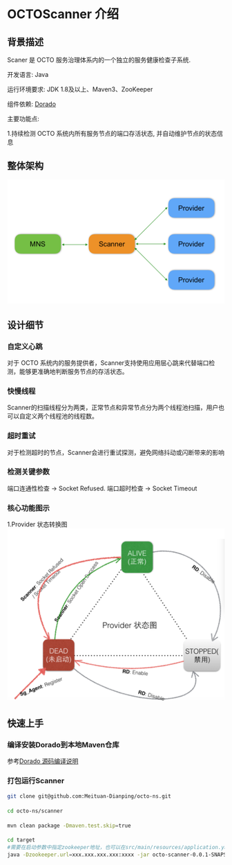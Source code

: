 # OCTOScanner 介绍

## 背景描述
Scaner 是 OCTO 服务治理体系内的一个独立的服务健康检查子系统.

开发语言: Java

运行环境要求: JDK 1.8及以上、Maven3、ZooKeeper

组件依赖: [Dorado](https://github.com/Meituan-Dianping/octo-rpc/tree/master/dorado)

主要功能点:

1.持续检测 OCTO 系统内所有服务节点的端口存活状态, 并自动维护节点的状态信息


## 整体架构
![架构图](./docs/img/architecture.png)

## 设计细节
### 自定义心跳
对于 OCTO 系统内的服务提供者，Scanner支持使用应用层心跳来代替端口检测，能够更准确地判断服务节点的存活状态。

### 快慢线程
Scanner的扫描线程分为两类，正常节点和异常节点分为两个线程池扫描，用户也可以自定义两个线程池的线程数。

### 超时重试
对于检测超时的节点，Scanner会进行重试探测，避免网络抖动或闪断带来的影响

### 检测关键参数
   端口连通性检查 -> Socket Refused.
   端口超时检查 -> Socket Timeout
  
### 核心功能图示
1.Provider 状态转换图
![状态转换图](./docs/img/providerstatus.png)

## 快速上手
### 编译安装Dorado到本地Maven仓库
参考[Dorado 源码编译说明](https://github.com/Meituan-Dianping/octo-rpc/blob/master/dorado/dorado-doc/manual-developer/Compile.md)

### 打包运行Scanner
```bash
git clone git@github.com:Meituan-Dianping/octo-ns.git

cd octo-ns/scanner

mvn clean package -Dmaven.test.skip=true

cd target
#需要在启动参数中指定zookeeper地址，也可以在src/main/resources/application.yaml指定
java -Dzookeeper.url=xxx.xxx.xxx.xxx:xxxx -jar octo-scanner-0.0.1-SNAPSHOT.jar #日志会输出到当前路径下"octo-scanner/log/octo-scanner.log"文件

```


